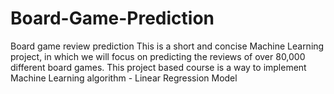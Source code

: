 # Board-Game-Prediction
Board game review prediction
This is a short and concise Machine Learning project, in which we will focus on predicting the reviews of over 80,000 different board games. 
This project based course is a way to implement Machine Learning algorithm - Linear Regression Model
